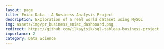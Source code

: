 ```yaml
---
layout: page
title: Eniac Data - A Business Analysis Project
description: Exploration of a real world dataset using MySQL
img: assets/img/pr_business_eniac_dashboard.png
redirect: https://github.com/ilkayisik/sql-tableau-business-project
importance: 2
category: Data Science
---
```

